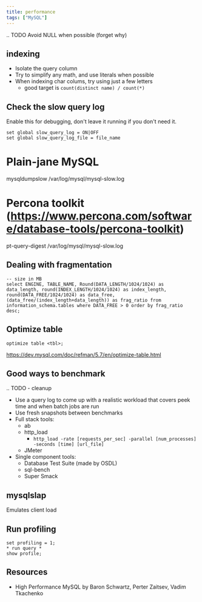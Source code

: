 ```yaml
---
title: performance
tags: ["MySQL"]
---
```


.. TODO
  Avoid NULL when possible (forget why)

indexing
--------

* Isolate the query column
* Try to simplify any math, and use literals when possible
* When indexing char colums, try using just a few letters
	* good target is ``count(distinct name) / count(*)``


Check the slow query log
------------------------
Enable this for debugging, don't leave it running if you don't need it.

```mysql
set global slow_query_log = ON|OFF
set global slow_query_log_file = file_name
```



  # Plain-jane MySQL
  mysqldumpslow /var/log/mysql/mysql-slow.log
  # Percona toolkit (<https://www.percona.com/software/database-tools/percona-toolkit>)
  pt-query-digest /var/log/mysql/mysql-slow.log

Dealing with fragmentation
--------------------------

```mysql
-- size in MB
select ENGINE, TABLE_NAME, Round(DATA_LENGTH/1024/1024) as data_length, round(INDEX_LENGTH/1024/1024) as index_length, round(DATA_FREE/1024/1024) as data_free, (data_free/(index_length+data_length)) as frag_ratio from information_schema.tables where DATA_FREE > 0 order by frag_ratio desc;
```

Optimize table
--------------

```mysql
optimize table <tbl>;
```

<https://dev.mysql.com/doc/refman/5.7/en/optimize-table.html>

Good ways to benchmark
----------------------
.. TODO - cleanup


* Use a query log to come up with a realistic workload that covers peek time and when batch jobs are run
* Use fresh snapshots between benchmarks
* Full stack tools:
	* ab
	* http_load
		* ``http_load -rate [requests_per_sec] -parallel [num_processes] -seconds [time] [url_file]``
	* JMeter
* Single component tools:
	* Database Test Suite (made by OSDL)
	* sql-bench
	* Super Smack


mysqlslap
---------

Emulates client load

Run profiling
-------------

```
set profiling = 1;
* run query *
show profile;
```

Resources
---------

* High Performance MySQL by Baron Schwartz, Perter Zaitsev, Vadim Tkachenko


